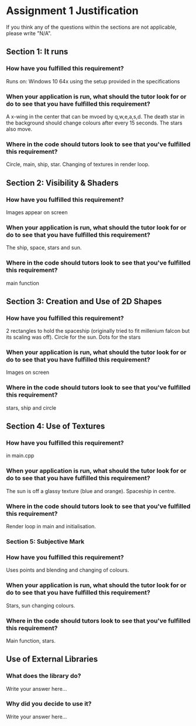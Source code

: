 # Assignment 1 Justification

If you think any of the questions within the sections are not applicable, please write "N/A".

## Section 1: It runs

### How have you fulfilled this requirement?

Runs on: Windows 10 64x using the setup provided in the specifications

### When your application is run, what should the tutor look for or do to see that you have fulfilled this requirement? 

A x-wing in the center that can be mvoed by q,w,e,a,s,d. 
The death star in the background should change colours after every 15 seconds. 
The stars also move.


### Where in the code should tutors look to see that you've fulfilled this requirement?

Circle, main, ship, star. Changing of textures in render loop.


## Section 2: Visibility & Shaders

### How have you fulfilled this requirement?

Images appear on screen

### When your application is run, what should the tutor look for or do to see that you have fulfilled this requirement?

The ship, space, stars and sun.

### Where in the code should tutors look to see that you've fulfilled this requirement?

main function
## Section 3: Creation and Use of 2D Shapes


### How have you fulfilled this requirement?

2 rectangles to hold the spaceship (originally tried to fit millenium falcon but its scaling was off).
Circle for the sun.
Dots for the stars

### When your application is run, what should the tutor look for or do to see that you have fulfilled this requirement?

Images on screen

### Where in the code should tutors look to see that you've fulfilled this requirement?

stars, ship and circle

## Section 4: Use of Textures

### How have you fulfilled this requirement?

in main.cpp

### When your application is run, what should the tutor look for or do to see that you have fulfilled this requirement?

The sun is off a glassy texture (blue and orange). Spaceship in centre.

### Where in the code should tutors look to see that you've fulfilled this requirement?

Render loop in main and initialisation.

### Section 5: Subjective Mark

### How have you fulfilled this requirement?

Uses points and blending and changing of colours.

### When your application is run, what should the tutor look for or do to see that you have fulfilled this requirement?

Stars, sun changing colours.

### Where in the code should tutors look to see that you've fulfilled this requirement?

Main function, stars.

## Use of External Libraries

### What does the library do?

Write your answer here...

### Why did you decide to use it?

Write your answer here...